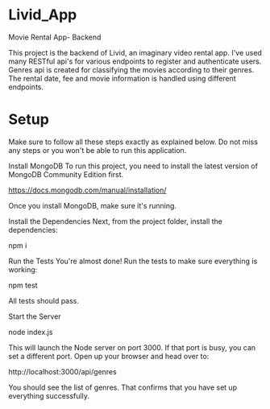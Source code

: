 # Livid_App #
Movie Rental App- Backend

This project is the backend of Livid, an imaginary video rental app. I've used many RESTful api's for various endpoints to register and authenticate users. 
Genres api is created for classifying the movies according to their genres. The rental date, fee and movie information is handled using different endpoints.

# Setup #
Make sure to follow all these steps exactly as explained below. Do not miss any steps or you won't be able to run this application.

Install MongoDB
To run this project, you need to install the latest version of MongoDB Community Edition first.

https://docs.mongodb.com/manual/installation/

Once you install MongoDB, make sure it's running.

Install the Dependencies
Next, from the project folder, install the dependencies:

npm i

Run the Tests
You're almost done! Run the tests to make sure everything is working:

npm test

All tests should pass.

Start the Server

node index.js

This will launch the Node server on port 3000. If that port is busy, you can set a different port.
Open up your browser and head over to:

http://localhost:3000/api/genres

You should see the list of genres. That confirms that you have set up everything successfully.
